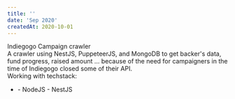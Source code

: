 ```yaml
---
title: ''
date: 'Sep 2020'
createdAt: 2020-10-01
---
```

<div class="grid gap-1">
  <div class="col-span-2">
    <div class="col-span-2">
      <span class=""> Indiegogo Campaign crawler</span>
    </div>
    <div class="col-span-2 text-sm text-justify ml-2">
      A crawler using NestJS, PuppeteerJS, and MongoDB to get backer's
      data, fund progress, raised amount ... because of the need for
      campaigners in the time of Indiegogo closed some of their API.
    </div>
    <div class="col-span-2 text-sm text-justify ml-2 mt-2">
      <span>Working with techstack:</span>
      <ul>
        <li><span>
      - <span class="">NodeJS</span>
      - <span class="">NestJS</span>
      </span></li>
      </ul>
    </div>
  </div>
</div>
